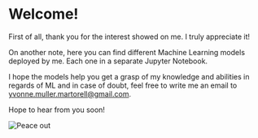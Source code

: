 # Welcome!

First of all, thank you for the interest showed on me. I truly appreciate it!

On another note, here you can find different Machine Learning models deployed by me. Each one in a separate Jupyter Notebook.

I hope the models help you get a grasp of my knowledge and abilities in regards of ML and in case of doubt, feel free to write me an email to yvonne.muller.martorell@gmail.com.

Hope to hear from you soon!

![Peace out](https://tenor.com/es/ver/peace-out-gif-6219188)
